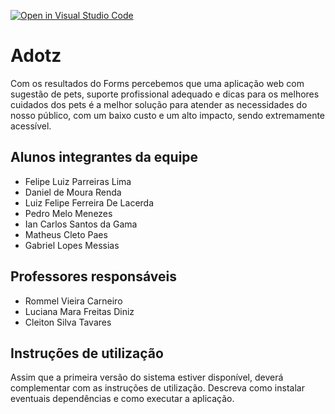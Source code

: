 [![Open in Visual Studio Code](https://classroom.github.com/assets/open-in-vscode-c66648af7eb3fe8bc4f294546bfd86ef473780cde1dea487d3c4ff354943c9ae.svg)](https://classroom.github.com/online_ide?assignment_repo_id=8491984&assignment_repo_type=AssignmentRepo)
# Adotz
Com os resultados do Forms percebemos que uma aplicação web com sugestão de pets, suporte profissional adequado e dicas para os melhores cuidados dos pets é a melhor solução para atender as necessidades do nosso público, com um baixo custo e um alto impacto, sendo extremamente acessível.

## Alunos integrantes da equipe

* Felipe Luiz Parreiras Lima
* Daniel de Moura Renda
* Luiz Felipe Ferreira De Lacerda
* Pedro Melo Menezes
* Ian Carlos Santos da Gama
* Matheus Cleto Paes
* Gabriel Lopes Messias

## Professores responsáveis

* Rommel Vieira Carneiro 
* Luciana Mara Freitas Diniz 
* Cleiton Silva Tavares



## Instruções de utilização

Assim que a primeira versão do sistema estiver disponível, deverá complementar com as instruções de utilização. Descreva como instalar eventuais dependências e como executar a aplicação.
